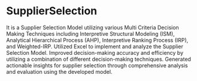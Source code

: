 # SupplierSelection
It is a Supplier Selection Model utilizing various Multi Criteria Decision Making Techniques including Interpretive Structural Modeling (ISM), Analytical Hierarchical Process (AHP), Interpretive Ranking Process (IRP), and Weighted-IRP. 
Utilized Excel to implement and analyze the Supplier Selection Model. 
Improved decision-making accuracy and efficiency by utilizing a combination of different decision-making techniques. 
Generated actionable insights for supplier selection through comprehensive analysis and evaluation using the developed model. 
